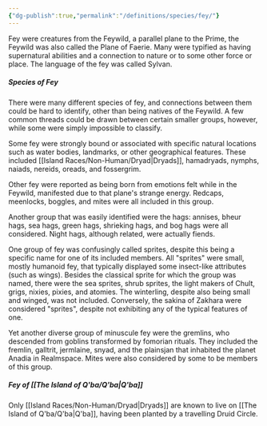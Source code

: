 ```yaml
---
{"dg-publish":true,"permalink":"/definitions/species/fey/"}
---
```



Fey were creatures from the Feywild, a parallel plane to the Prime, the Feywild was also called the Plane of Faerie. Many were typified as having supernatural abilities and a connection to nature or to some other force or place. The language of the fey was called Sylvan.

##### Species of Fey
There were many different species of fey, and connections between them could be hard to identify, other than being natives of the Feywild. A few common threads could be drawn between certain smaller groups, however, while some were simply impossible to classify.

Some fey were strongly bound or associated with specific natural locations such as water bodies, landmarks, or other geographical features. These included [[Island Races/Non-Human/Dryad\|Dryads]], hamadryads, nymphs, naiads, nereids, oreads, and fossergrim.

Other fey were reported as being born from emotions felt while in the Feywild, manifested due to that plane's strange energy. Redcaps, meenlocks, boggles, and mites were all included in this group.

Another group that was easily identified were the hags: annises, bheur hags, sea hags, green hags, shrieking hags, and bog hags were all considered. Night hags, although related, were actually fiends.

One group of fey was confusingly called sprites, despite this being a specific name for one of its included members. All "sprites" were small, mostly humanoid fey, that typically displayed some insect-like attributes (such as wings). Besides the classical sprite for which the group was named, there were the sea sprites, shrub sprites, the light makers of Chult, grigs, nixies, pixies, and atomies. The winterling, despite also being small and winged, was not included. Conversely, the sakina of Zakhara were considered "sprites", despite not exhibiting any of the typical features of one.

Yet another diverse group of minuscule fey were the gremlins, who descended from goblins transformed by fomorian rituals. They included the fremlin, galltrit, jermlaine, snyad, and the plainsjan that inhabited the planet Anadia in Realmspace. Mites were also considered by some to be members of this group.

##### Fey of [[The Island of Q'ba/Q'ba\|Q'ba]]
Only [[Island Races/Non-Human/Dryad\|Dryads]] are known to live on [[The Island of Q'ba/Q'ba\|Q'ba]], having been planted by a travelling Druid Circle.